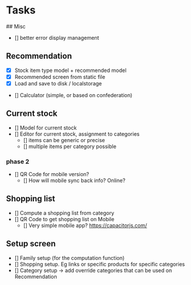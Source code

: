 # Tasks

## Misc

- [] better error display management

## Recommendation

- [x] Stock item type model + recommended model
- [x] Recommended screen from static file
- [x] Load and save to disk / localstorage
- [] Calculator (simple, or based on confederation)

## Current stock

- [] Model for current stock
- [] Editor for current stock, assignment to categories
    - [] items can be generic or precise
    - [] multiple items per category possible


### phase 2

- [] QR Code for mobile version?
    - [] How will mobile sync back info? Online?


## Shopping list

- [] Compute a shopping list from category
- [] QR Code to get shopping list on Mobile 
    - [] Very simple mobile app? https://capacitorjs.com/

## Setup screen

- [] Family setup (for the computation function)
- [] Shopping setup. Eg links or specific products for specific categories
- [] Category setup -> add override categories that can be used on Recommendation